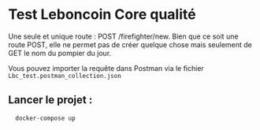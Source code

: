 # Test Leboncoin Core qualité

Une seule et unique route : POST /firefighter/new.
Bien que ce soit une route POST, elle ne permet pas de créer quelque chose mais seulement de GET le nom du pompier du jour.

Vous pouvez importer la requête dans Postman via le fichier `Lbc_test.postman_collection.json`

## Lancer le projet :

```bash
  docker-compose up
```
